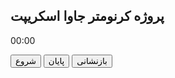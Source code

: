 <!DOCTYPE html>
<html lang="en">
<head>
    <meta charset="UTF-8">
    <meta name="viewport" content="width=device-width, initial-scale=1.0">
    <title>chronometer</title>
<link rel="stylesheet" href="style.css">
<script src="main.js"></script>
</head>
<body>
    <div class="constainer">
        <h2>پروژه کرنومتر جاوا اسکریپت</h2>
        <p><span id="seconds">00</span>:<span id="tens">00</span></p>
        <div class="button">
        <button id="button-start">شروع</button>
        <button id="button-stop">پایان</button>
        <button id="button-reset">بازنشانی</button>
        </div>
        </div> 
</body>
</html>
